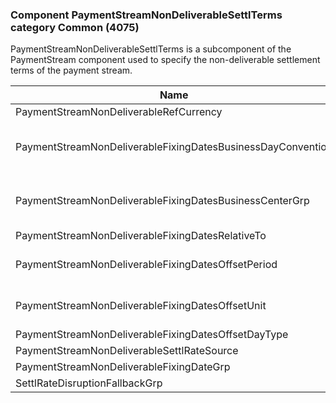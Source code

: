 ### Component PaymentStreamNonDeliverableSettlTerms category Common (4075)

PaymentStreamNonDeliverableSettlTerms is a subcomponent of the PaymentStream component used to specify the non-deliverable settlement terms of the payment stream.

| Name                                                        | Tag       | Req'd | Documentation                                                                                                                               |
|-------------------------------------------------------------|-----------|----------|-------------------------------------------------------------------------------------------------------------------------------|
| PaymentStreamNonDeliverableRefCurrency                      | 40817     |       |                                                                                                                                |
| PaymentStreamNonDeliverableFixingDatesBusinessDayConvention | 40818     |       | When specified, this overrides the business day convention defined in the DateAdjustment component in Instrument. The specified value would be specific to this instance of the payment stream's non-deliverable fixing dates. |
| PaymentStreamNonDeliverableFixingDatesBusinessCenterGrp     | group     |       | When specified, this overrides the business centers defined in the DateAdjustment component in Instrument. The specified values would be specific to this instance of the payment stream's non-deliverable fixing dates.       |
| PaymentStreamNonDeliverableFixingDatesRelativeTo            | 40820     |       |                                                                                                                                |
| PaymentStreamNonDeliverableFixingDatesOffsetPeriod          | 40821     |       | Conditionally required when PaymentStreamNonDeliverableFixingDatesOffsetUnit(40822) is specified.                                                                                                                              |
| PaymentStreamNonDeliverableFixingDatesOffsetUnit            | 40822     |       | Conditionally required when PaymentStreamNonDeliverableFixingDatesOffsetPeriod(40821) is specified.                                                                                                                            |
| PaymentStreamNonDeliverableFixingDatesOffsetDayType         | 40823     |       |                                                                                                                                |
| PaymentStreamNonDeliverableSettlRateSource                  | component |       |                                                                                                                                |
| PaymentStreamNonDeliverableFixingDateGrp                    | group     |       |                                                                                                                                |
| SettlRateDisruptionFallbackGrp                              | group     |       |                                                                                                                                |

